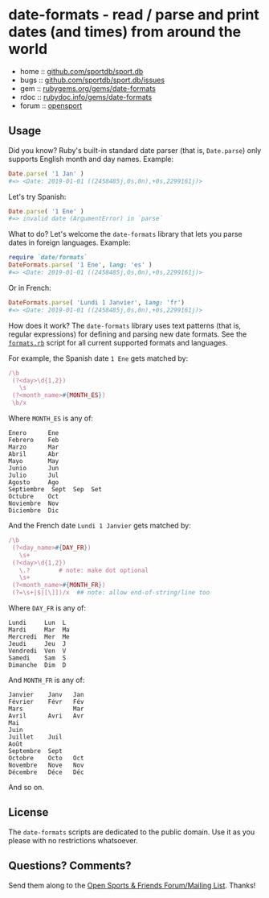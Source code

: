 # date-formats - read / parse and print dates (and times) from around the world


* home  :: [github.com/sportdb/sport.db](https://github.com/sportdb/sport.db)
* bugs  :: [github.com/sportdb/sport.db/issues](https://github.com/sportdb/sport.db/issues)
* gem   :: [rubygems.org/gems/date-formats](https://rubygems.org/gems/date-formats)
* rdoc  :: [rubydoc.info/gems/date-formats](http://rubydoc.info/gems/date-formats)
* forum :: [opensport](http://groups.google.com/group/opensport)


## Usage

Did you know?
Ruby's built-in standard date parser (that is, `Date.parse`)
only supports English month and day names.
Example:

```ruby
Date.parse( '1 Jan' )
#=> <Date: 2019-01-01 ((2458485j,0s,0n),+0s,2299161j)>
```

Let's try Spanish:

```ruby
Date.parse( '1 Ene' )
#=> invalid date (ArgumentError) in `parse`
```

What to do? Let's welcome the `date-formats` library
that lets you parse dates in foreign languages.
Example:

```ruby
require `date/formats`
DateFormats.parse( '1 Ene', lang: 'es' )
#=> <Date: 2019-01-01 ((2458485j,0s,0n),+0s,2299161j)>
```

Or in French:

```ruby
DateFormats.parse( 'Lundi 1 Janvier', lang: 'fr')
#=> <Date: 2019-01-01 ((2458485j,0s,0n),+0s,2299161j)>
```

How does it work?
The  `date-formats` library uses text patterns (that is, regular expressions)
for defining and parsing new date formats.
See the [`formats.rb`](lib/date-formats/formats.rb) script for all
current supported formats and languages.

For example, the Spanish date `1 Ene` gets matched by:

```ruby
/\b
 (?<day>\d{1,2})
   \s
 (?<month_name>#{MONTH_ES})
 \b/x
```

Where `MONTH_ES` is any of:

```
Enero      Ene
Febrero    Feb
Marzo      Mar
Abril      Abr
Mayo       May
Junio      Jun
Julio      Jul
Agosto     Ago
Septiembre  Sept  Sep  Set
Octubre    Oct
Noviembre  Nov
Diciembre  Dic
```

And the French date `Lundi 1 Janvier` gets matched by:

```ruby
/\b
 (?<day_name>#{DAY_FR})
   \s+
 (?<day>\d{1,2})
   \.?        # note: make dot optional
   \s+
 (?<month_name>#{MONTH_FR})
 (?=\s+|$|[\]])/x  ## note: allow end-of-string/line too
```

Where `DAY_FR` is any of:

```
Lundi     Lun  L
Mardi     Mar  Ma
Mercredi  Mer  Me
Jeudi     Jeu  J
Vendredi  Ven  V
Samedi    Sam  S
Dimanche  Dim  D
```

And `MONTH_FR` is any of:

```
Janvier    Janv   Jan
Février    Févr   Fév
Mars              Mar
Avril      Avri   Avr
Mai
Juin
Juillet    Juil
Août
Septembre  Sept
Octobre    Octo   Oct
Novembre   Nove   Nov
Décembre   Déce   Déc
```

And so on.


## License

The `date-formats` scripts are dedicated to the public domain.
Use it as you please with no restrictions whatsoever.


## Questions? Comments?

Send them along to the
[Open Sports & Friends Forum/Mailing List](http://groups.google.com/group/opensport).
Thanks!

